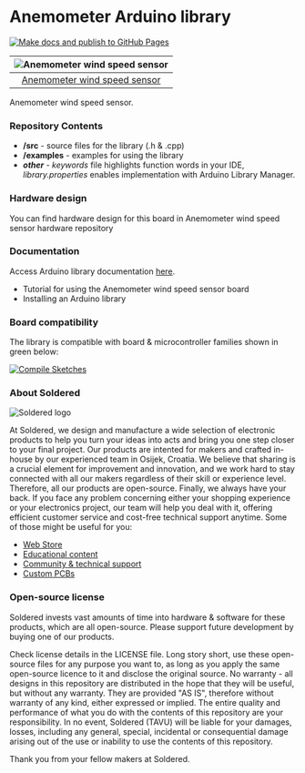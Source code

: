 # Anemometer Arduino library

[![Make docs and publish to GitHub Pages](https://github.com/SolderedElectronics/Soldered-Anemometer-Arduino-Library/actions/workflows/make_docs.yml/badge.svg?branch=dev)](https://github.com/SolderedElectronics/Soldered-Anemometer-Arduino-Library/actions/workflows/make_docs.yml)

| ![Anemometer wind speed sensor](https://upload.wikimedia.org/wikipedia/commons/8/8f/Example_image.svg) |
| :----------------------------------------------------------------------------------------------------: |
|                      [Anemometer wind speed sensor](https://www.solde.red/333196)                      |

Anemometer wind speed sensor.

### Repository Contents

- **/src** - source files for the library (.h & .cpp)
- **/examples** - examples for using the library
- **_other_** - _keywords_ file highlights function words in your IDE, _library.properties_ enables implementation with Arduino Library Manager.

### Hardware design

You can find hardware design for this board in Anemometer wind speed sensor hardware repository

### Documentation

Access Arduino library documentation [here](https://e-radionicacom.github.io/Soldered-Anemometer-Arduino-Library/).

- Tutorial for using the Anemometer wind speed sensor board
- Installing an Arduino library

### Board compatibility

The library is compatible with board & microcontroller families shown in green below:

[![Compile Sketches](http://github-actions.40ants.com/e-radionicacom/Soldered-Anemometer-Arduino-Library/matrix.svg?branch=dev&only=Compile%20Sketches)](https://github.com/SolderedElectronics/Soldered-Anemometer-Arduino-Library/actions/workflows/compile_test.yml)

### About Soldered

![Soldered logo](https://raw.githubusercontent.com/e-radionicacom/Soldered-Anemometer-Arduino-Library/dev/extras/Logo%20horizontal-2.svg)

At Soldered, we design and manufacture a wide selection of electronic products to help you turn your ideas into acts and bring you one step closer to your final project. Our products are intented for makers and crafted in-house by our experienced team in Osijek, Croatia. We believe that sharing is a crucial element for improvement and innovation, and we work hard to stay connected with all our makers regardless of their skill or experience level. Therefore, all our products are open-source. Finally, we always have your back. If you face any problem concerning either your shopping experience or your electronics project, our team will help you deal with it, offering efficient customer service and cost-free technical support anytime. Some of those might be useful for you:

- [Web Store](https://www.soldered.com)
- [Educational content](https://learn.soldered.com)
- [Community & technical support](https://community.soldered.com)
- [Custom PCBs](https://pcb.soldered.com)

### Open-source license

Soldered invests vast amounts of time into hardware & software for these products, which are all open-source. Please support future development by buying one of our products.

Check license details in the LICENSE file. Long story short, use these open-source files for any purpose you want to, as long as you apply the same open-source licence to it and disclose the original source. No warranty - all designs in this repository are distributed in the hope that they will be useful, but without any warranty. They are provided "AS IS", therefore without warranty of any kind, either expressed or implied. The entire quality and performance of what you do with the contents of this repository are your responsibility. In no event, Soldered (TAVU) will be liable for your damages, losses, including any general, special, incidental or consequential damage arising out of the use or inability to use the contents of this repository.

Thank you from your fellow makers at Soldered.

